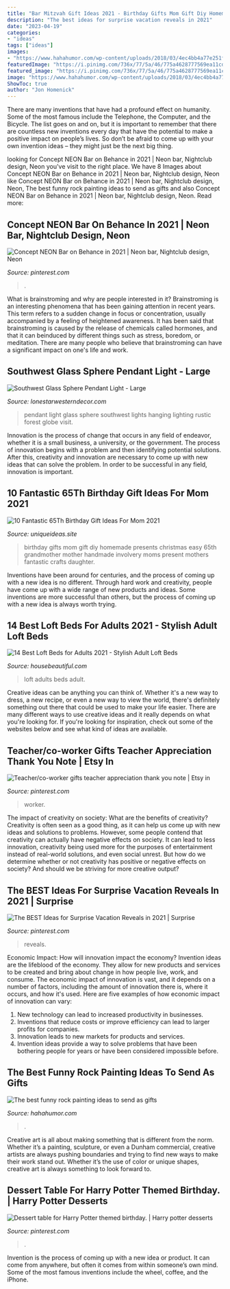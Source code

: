 ```yaml
---
title: "Bar Mitzvah Gift Ideas 2021 - Birthday Gifts Mom Gift Diy Homemade Presents Christmas Easy 65th Grandmother Mother Handmade Involvery Moms Present Mothers Fantastic Crafts Daughter"
description: "The best ideas for surprise vacation reveals in 2021"
date: "2023-04-19"
categories:
- "ideas"
tags: ["ideas"]
images:
- "https://www.hahahumor.com/wp-content/uploads/2018/03/4ec4bb4a77e251f5ad8bd9ca4e5d2a21-696x906.jpg"
featuredImage: "https://i.pinimg.com/736x/77/5a/46/775a4628777569ea11cdadd63e9d3a35.jpg"
featured_image: "https://i.pinimg.com/736x/77/5a/46/775a4628777569ea11cdadd63e9d3a35.jpg"
image: "https://www.hahahumor.com/wp-content/uploads/2018/03/4ec4bb4a77e251f5ad8bd9ca4e5d2a21-696x906.jpg"
ShowToc: true
author: "Jon Homenick"
---
```



There are many inventions that have had a profound effect on humanity. Some of the most famous include the Telephone, the Computer, and the Bicycle. The list goes on and on, but it is important to remember that there are countless new inventions every day that have the potential to make a positive impact on people’s lives. So don’t be afraid to come up with your own invention ideas – they might just be the next big thing.

	

		
looking for Concept NEON Bar on Behance in 2021 | Neon bar, Nightclub design, Neon you've visit to the right place. We have 8 Images about Concept NEON Bar on Behance in 2021 | Neon bar, Nightclub design, Neon like Concept NEON Bar on Behance in 2021 | Neon bar, Nightclub design, Neon, The best funny rock painting ideas to send as gifts and also Concept NEON Bar on Behance in 2021 | Neon bar, Nightclub design, Neon. Read more:
		
    
## Concept NEON Bar On Behance In 2021 | Neon Bar, Nightclub Design, Neon

<img loading=lazy src="https://i.pinimg.com/736x/65/27/c9/6527c9e2c4f39e4a83bc50bb9de30330.jpg" onerror="this.onerror=null;this.src='https://tse1.mm.bing.net/th?id=OIP.nhRA5mLZPwm-j7H0Wne0VAHaHa&amp;pid=15.1';" alt="Concept NEON Bar on Behance in 2021 | Neon bar, Nightclub design, Neon">

_Source: pinterest.com_

>. 

	

What is brainstroming and why are people interested in it?
Brainstroming is an interesting phenomena that has been gaining attention in recent years. This term refers to a sudden change in focus or concentration, usually accompanied by a feeling of heightened awareness. It has been said that brainstroming is caused by the release of chemicals called hormones, and that it can beinduced by different things such as stress, boredom, or meditation. There are many people who believe that brainstroming can have a significant impact on one's life and work.

    
## Southwest Glass Sphere Pendant Light - Large

<img loading=lazy src="https://s.yimg.com/aah/yhst-74880200159874/southwest-glass-sphere-pendant-light-large-25.jpg" onerror="this.onerror=null;this.src='https://tse2.mm.bing.net/th?id=OIP.-01r4T7oXG3OCwlQ1H92DwHaHa&amp;pid=15.1';" alt="Southwest Glass Sphere Pendant Light - Large">

_Source: lonestarwesterndecor.com_

>pendant light glass sphere southwest lights hanging lighting rustic forest globe visit. 

	

Innovation is the process of change that occurs in any field of endeavor, whether it is a small business, a university, or the government. The process of innovation begins with a problem and then identifying potential solutions. After this, creativity and innovation are necessary to come up with new ideas that can solve the problem. In order to be successful in any field, innovation is important.

    
## 10 Fantastic 65Th Birthday Gift Ideas For Mom 2021

<img loading=lazy src="https://www.uniqueideas.site/wp-content/uploads/diy-gifts-for-mom-from-kids-grandmothers-aunt-and-birthday-gifts-4.png" onerror="this.onerror=null;this.src='https://tse2.mm.bing.net/th?id=OIP.VR4U5xFnrlTavFU9bVofaQHaNK&amp;pid=15.1';" alt="10 Fantastic 65Th Birthday Gift Ideas For Mom 2021">

_Source: uniqueideas.site_

>birthday gifts mom gift diy homemade presents christmas easy 65th grandmother mother handmade involvery moms present mothers fantastic crafts daughter. 

	

Inventions have been around for centuries, and the process of coming up with a new idea is no different. Through hard work and creativity, people have come up with a wide range of new products and ideas. Some inventions are more successful than others, but the process of coming up with a new idea is always worth trying.

    
## 14 Best Loft Beds For Adults 2021 - Stylish Adult Loft Beds

<img loading=lazy src="https://hips.hearstapps.com/hmg-prod.s3.amazonaws.com/images/loft-beds-for-adults-1592424580.jpg?crop=1.00xw:1.00xh;0,0&amp;resize=1200:*" onerror="this.onerror=null;this.src='https://tse1.mm.bing.net/th?id=OIP.WVI2Ry_aN-siVZZ-Qxxi9gHaDt&amp;pid=15.1';" alt="14 Best Loft Beds for Adults 2021 - Stylish Adult Loft Beds">

_Source: housebeautiful.com_

>loft adults beds adult. 

	

Creative ideas can be anything you can think of. Whether it's a new way to dress, a new recipe, or even a new way to view the world, there's definitely something out there that could be used to make your life easier. There are many different ways to use creative ideas and it really depends on what you're looking for. If you're looking for inspiration, check out some of the websites below and see what kind of ideas are available.

    
## Teacher/co-worker Gifts Teacher Appreciation Thank You Note | Etsy In

<img loading=lazy src="https://i.pinimg.com/736x/f1/3e/14/f13e14a918d1c6f93102f8490abff7c7.jpg" onerror="this.onerror=null;this.src='https://tse3.mm.bing.net/th?id=OIP.kGxFdRKltIS91ASYqldeQgHaK3&amp;pid=15.1';" alt="Teacher/co-worker gifts teacher appreciation thank you note | Etsy in">

_Source: pinterest.com_

>worker. 

	

The impact of creativity on society: What are the benefits of creativity?
Creativity is often seen as a good thing, as it can help us come up with new ideas and solutions to problems. However, some people contend that creativity can actually have negative effects on society. It can lead to less innovation, creativity being used more for the purposes of entertainment instead of real-world solutions, and even social unrest. But how do we determine whether or not creativity has positive or negative effects on society? And should we be striving for more creative output?

    
## The BEST Ideas For Surprise Vacation Reveals In 2021 | Surprise

<img loading=lazy src="https://i.pinimg.com/736x/77/5a/46/775a4628777569ea11cdadd63e9d3a35.jpg" onerror="this.onerror=null;this.src='https://tse1.mm.bing.net/th?id=OIP.3-pNvyYY52F343VzL364nwHaE_&amp;pid=15.1';" alt="The BEST Ideas for Surprise Vacation Reveals in 2021 | Surprise">

_Source: pinterest.com_

>reveals. 

	

Economic Impact: How will innovation impact the economy?
Invention ideas are the lifeblood of the economy. They allow for new products and services to be created and bring about change in how people live, work, and consume. The economic impact of innovation is vast, and it depends on a number of factors, including the amount of innovation there is, where it occurs, and how it's used. Here are five examples of how economic impact of innovation can vary: 
1. New technology can lead to increased productivity in businesses. 
2. Inventions that reduce costs or improve efficiency can lead to larger profits for companies. 
3. Innovation leads to new markets for products and services. 
4. Invention ideas provide a way to solve problems that have been bothering people for years or have been considered impossible before. 

    
## The Best Funny Rock Painting Ideas To Send As Gifts

<img loading=lazy src="https://www.hahahumor.com/wp-content/uploads/2018/03/4ec4bb4a77e251f5ad8bd9ca4e5d2a21-696x906.jpg" onerror="this.onerror=null;this.src='https://tse1.mm.bing.net/th?id=OIP.GoPZLtK0RRuXMA24qyY-JQHaJp&amp;pid=15.1';" alt="The best funny rock painting ideas to send as gifts">

_Source: hahahumor.com_

>. 

	

Creative art is all about making something that is different from the norm. Whether it’s a painting, sculpture, or even a Dunham commercial, creative artists are always pushing boundaries and trying to find new ways to make their work stand out. Whether it’s the use of color or unique shapes, creative art is always something to look forward to.

    
## Dessert Table For Harry Potter Themed Birthday. | Harry Potter Desserts

<img loading=lazy src="https://i.pinimg.com/736x/62/2e/25/622e25ebe04985616eb8368a0af94ad2.jpg" onerror="this.onerror=null;this.src='https://tse2.mm.bing.net/th?id=OIP.83nwblMa6G4GaVSXiTSj0gHaJ4&amp;pid=15.1';" alt="Dessert table for Harry Potter themed birthday. | Harry potter desserts">

_Source: pinterest.com_

>. 

	

Invention is the process of coming up with a new idea or product. It can come from anywhere, but often it comes from within someone’s own mind. Some of the most famous inventions include the wheel, coffee, and the iPhone.

